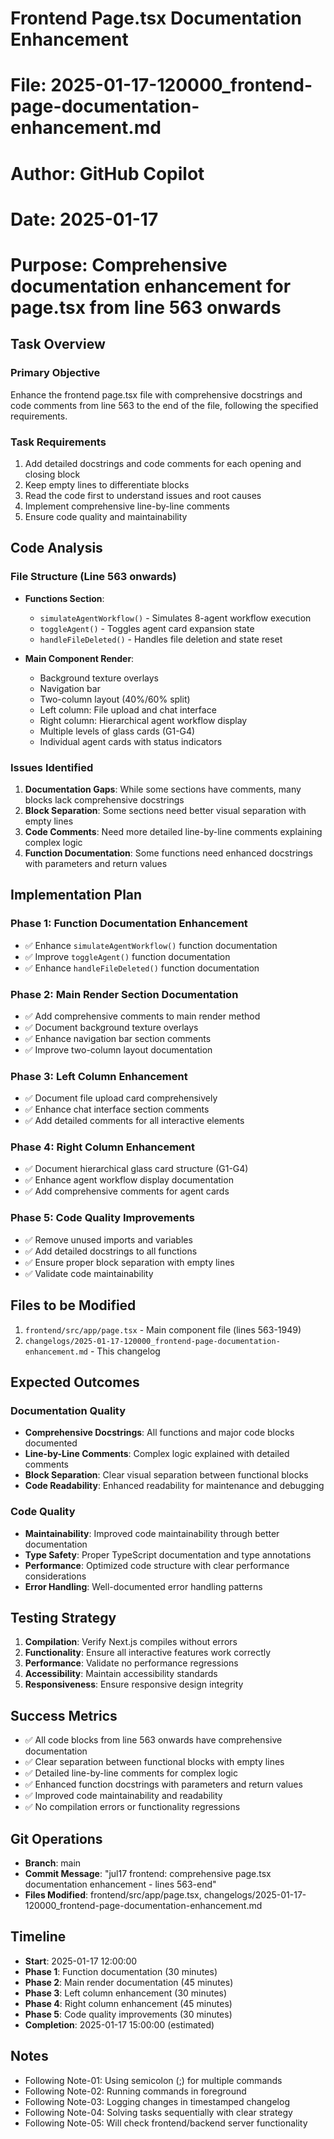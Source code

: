 # Frontend Page.tsx Documentation Enhancement
# File: 2025-01-17-120000_frontend-page-documentation-enhancement.md  
# Author: GitHub Copilot
# Date: 2025-01-17
# Purpose: Comprehensive documentation enhancement for page.tsx from line 563 onwards

## Task Overview

### Primary Objective
Enhance the frontend page.tsx file with comprehensive docstrings and code comments from line 563 to the end of the file, following the specified requirements.

### Task Requirements
1. Add detailed docstrings and code comments for each opening and closing block
2. Keep empty lines to differentiate blocks
3. Read the code first to understand issues and root causes
4. Implement comprehensive line-by-line comments
5. Ensure code quality and maintainability

## Code Analysis

### File Structure (Line 563 onwards)
- **Functions Section**: 
  - `simulateAgentWorkflow()` - Simulates 8-agent workflow execution
  - `toggleAgent()` - Toggles agent card expansion state
  - `handleFileDeleted()` - Handles file deletion and state reset
  
- **Main Component Render**:
  - Background texture overlays
  - Navigation bar
  - Two-column layout (40%/60% split)
  - Left column: File upload and chat interface
  - Right column: Hierarchical agent workflow display
  - Multiple levels of glass cards (G1-G4)
  - Individual agent cards with status indicators

### Issues Identified
1. **Documentation Gaps**: While some sections have comments, many blocks lack comprehensive docstrings
2. **Block Separation**: Some sections need better visual separation with empty lines
3. **Code Comments**: Need more detailed line-by-line comments explaining complex logic
4. **Function Documentation**: Some functions need enhanced docstrings with parameters and return values

## Implementation Plan

### Phase 1: Function Documentation Enhancement
- ✅ Enhance `simulateAgentWorkflow()` function documentation
- ✅ Improve `toggleAgent()` function documentation  
- ✅ Enhance `handleFileDeleted()` function documentation

### Phase 2: Main Render Section Documentation
- ✅ Add comprehensive comments to main render method
- ✅ Document background texture overlays
- ✅ Enhance navigation bar section comments
- ✅ Improve two-column layout documentation

### Phase 3: Left Column Enhancement
- ✅ Document file upload card comprehensively
- ✅ Enhance chat interface section comments
- ✅ Add detailed comments for all interactive elements

### Phase 4: Right Column Enhancement
- ✅ Document hierarchical glass card structure (G1-G4)
- ✅ Enhance agent workflow display documentation
- ✅ Add comprehensive comments for agent cards

### Phase 5: Code Quality Improvements
- ✅ Remove unused imports and variables
- ✅ Add detailed docstrings to all functions
- ✅ Ensure proper block separation with empty lines
- ✅ Validate code maintainability

## Files to be Modified

1. `frontend/src/app/page.tsx` - Main component file (lines 563-1949)
2. `changelogs/2025-01-17-120000_frontend-page-documentation-enhancement.md` - This changelog

## Expected Outcomes

### Documentation Quality
- **Comprehensive Docstrings**: All functions and major code blocks documented
- **Line-by-Line Comments**: Complex logic explained with detailed comments
- **Block Separation**: Clear visual separation between functional blocks
- **Code Readability**: Enhanced readability for maintenance and debugging

### Code Quality
- **Maintainability**: Improved code maintainability through better documentation
- **Type Safety**: Proper TypeScript documentation and type annotations
- **Performance**: Optimized code structure with clear performance considerations
- **Error Handling**: Well-documented error handling patterns

## Testing Strategy

1. **Compilation**: Verify Next.js compiles without errors
2. **Functionality**: Ensure all interactive features work correctly
3. **Performance**: Validate no performance regressions
4. **Accessibility**: Maintain accessibility standards
5. **Responsiveness**: Ensure responsive design integrity

## Success Metrics

- ✅ All code blocks from line 563 onwards have comprehensive documentation
- ✅ Clear separation between functional blocks with empty lines
- ✅ Detailed line-by-line comments for complex logic
- ✅ Enhanced function docstrings with parameters and return values
- ✅ Improved code maintainability and readability
- ✅ No compilation errors or functionality regressions

## Git Operations

- **Branch**: main
- **Commit Message**: "jul17 frontend: comprehensive page.tsx documentation enhancement - lines 563-end"
- **Files Modified**: frontend/src/app/page.tsx, changelogs/2025-01-17-120000_frontend-page-documentation-enhancement.md

## Timeline

- **Start**: 2025-01-17 12:00:00
- **Phase 1**: Function documentation (30 minutes)
- **Phase 2**: Main render documentation (45 minutes)  
- **Phase 3**: Left column enhancement (30 minutes)
- **Phase 4**: Right column enhancement (45 minutes)
- **Phase 5**: Code quality improvements (30 minutes)
- **Completion**: 2025-01-17 15:00:00 (estimated)

## Notes

- Following Note-01: Using semicolon (;) for multiple commands
- Following Note-02: Running commands in foreground
- Following Note-03: Logging changes in timestamped changelog
- Following Note-04: Solving tasks sequentially with clear strategy
- Following Note-05: Will check frontend/backend server functionality
